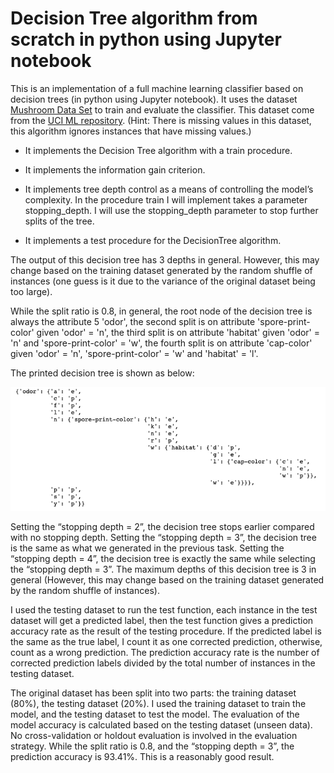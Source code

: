 # Decision Tree algorithm from scratch in python using Jupyter notebook

This is an implementation of a full machine learning classifier based on decision trees (in python using Jupyter notebook). It uses the dataset [Mushroom Data Set](https://archive.ics.uci.edu/ml/datasets/Mushroom) to train and evaluate the classifier. This dataset come from the [UCI ML repository](https://archive.ics.uci.edu/ml/index.php). (Hint: There is missing values in this dataset, this algorithm ignores instances that have missing values.)

* It implements the Decision Tree algorithm with a train procedure. 

* It implements the information gain criterion.

* It implements tree depth control as a means of controlling the model’s complexity. In the procedure train I will implement takes a parameter stopping_depth. I will use the stopping_depth parameter to stop further splits of the tree. 

* It implements  a test procedure for the DecisionTree algorithm.


The output of this decision tree has 3 depths in general. However, this may change based on the training dataset generated by the random shuffle of instances (one guess is it due to the variance of the original dataset being too large).

While the split ratio is 0.8, in general, the root node of the decision tree is always the attribute 5 'odor', the second split is on attribute 'spore-print-color' given 'odor' = 'n', the third split is on attribute 'habitat' given 'odor' = 'n' and 'spore-print-color' = 'w', the fourth split is on attribute 'cap-color' given 'odor' = 'n', 'spore-print-color' = 'w' and 'habitat' = 'l'.

The printed decision tree is shown as below:

![](decision_tree_output.png)

Setting the “stopping depth = 2”, the decision tree stops earlier compared with no stopping depth.
Setting the “stopping depth = 3”, the decision tree is the same as what we generated in the previous task.
Setting the “stopping depth = 4”, the decision tree is exactly the same while selecting the “stopping depth = 3”. The maximum depths of this decision tree is 3 in general (However, this may change based on the training dataset generated by the random shuffle of instances).


I used the testing dataset to run the test function, each instance in the test dataset will get a predicted label, then the test function gives a prediction accuracy rate as the result of the testing procedure.
If the predicted label is the same as the true label, I count it as one corrected prediction, otherwise, count as a wrong prediction. The prediction accuracy rate is the number of corrected prediction labels divided by the total number of instances in the testing dataset.


The original dataset has been split into two parts: the training dataset (80%), the testing dataset (20%). I used the training dataset to train the model, and the testing dataset to test the model. The evaluation of the model accuracy is calculated based on the testing dataset (unseen data). No cross-validation or holdout evaluation is involved in the evaluation strategy. While the split ratio is 0.8, and the “stopping depth = 3”, the prediction accuracy is 93.41%. This is a reasonably good result.
